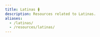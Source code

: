 ```yaml
---
title: Latinas 🚺
description: Resources related to Latinas.
aliases:
  - /latinas/
  - /resources/latinas/
---
```

